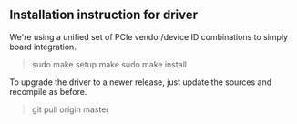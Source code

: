 ## Installation instruction for driver

We're using a unified set of PCIe vendor/device ID combinations to simply
board integration.

> sudo make setup
> make 
> sudo make install 

To upgrade the driver to a newer release, just update the sources and
recompile as before.

> git pull origin master
